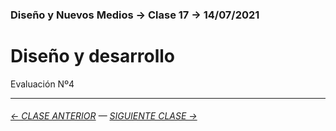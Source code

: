 ### Diseño y Nuevos Medios → Clase 17 → 14/07/2021

# Diseño y desarrollo

Evaluación Nº4

- - - - - - - 

###### [← CLASE ANTERIOR](https://github.com/profesorfaco/dno037-2021/tree/main/clase-16) — [SIGUIENTE CLASE →](https://github.com/profesorfaco/dno037-2021/tree/main/clase-18)
